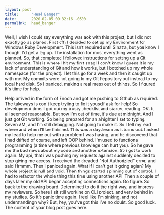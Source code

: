 ```yaml
---
layout: post
title:      "Head Banger"
date:       2020-02-05 09:32:16 -0500
permalink:  head_banger
---
```


Well, I wish I could say everything was aok with this project, but I did not exactly go as planed.  First off;
I decided to set up my Environment for Windows Ruby Development.  This isn't required until Sinatra, but
you know I thought I'd get a leg up.  The installation for most everything went as planned.  So, that completed
I followed instructions for setting up a Git environment.  This is where I hit my first snag!  I don't know I guess
it is my lack of understanding of Git and how it works, but I botched up my whole namespace (for the project).
I let this go for a week and then it caught up with me.  My commits were not going to my Git Repository but 
instead to my local hard disk. So I paniced, making a real mess out of things.  So I figured it's tiime for help.

Help arrived in the form of Enoch and got me pushing to Github as required.  The takeways is don't keep tryiing
to fix it youself ask for help!  So development time. I got out my trusty checklist and started reading.  OK.  It all
seemed reasonable.  But now I'm out of time, it's due at midnight.  And I just got Git working.  So being prepared 
for an alnighter I set to typing.  Seven AM, and I'm still debugging.  Not going to make it.  So I tell my lead where
and when I'll be finished.  This was a daydream as it turns out.  I asked my lead to help me out with a problem 
I was having, and he discovered that I had drifted of course, and left OOP behind.  I'm used to functiona programming
(a time where previous knowlege can hurt you).  So he gave me the bad news about my code and another 
extension.   So i got to work again.  My api, that i was pushing my requests against suddenly decided to
stop giving me access.  I received the dreaded "Not Authorizied" error, and said Hrmmm.  Then I paniced again.
What if i can't get it going agian?  My whole project is null and void.  Then things started spinning out of 
control.  I had to refactor the whole thing this time using another API!  Then a couple of days later my old API
began accepting connections again.   Go figure.  So back to the drawing board.  Determined to do it the 
right way, and impress my reviewers.  So here I sit still working on CLI project, and very behind in my studies.
So it's panic time again.  I feel like I'm sinking, and not understandingn why?  But, hey, you've got this I've no
doubt.  So good luck.
The content of your blog post goes here.
